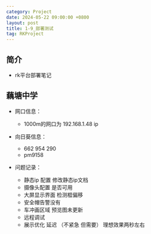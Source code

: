 ```yaml
---
category: Project
date: 2024-05-22 09:00:00 +0800
layout: post
title: 1-9_部署测试
tag: RKProject
---
```

## 简介

+ rk平台部署笔记

## 藕塘中学

+ 网口信息：
  + 1000m的网口为 192.168.1.48 ip

+ 向日葵信息：
  + 662 954 290
  + pm9158

+ 问题记录：
  + 静态ip 配置 修改静态ip文档
  + 摄像头配置 是否可用
  + 大屏显示界面 检测框偏移
  + 安全帽告警没有
  + 车冲画区域 预览图未更新
  + 远程调试
  + 展示优化 延迟 （不紧急 但需要） 理想效果两秒左右